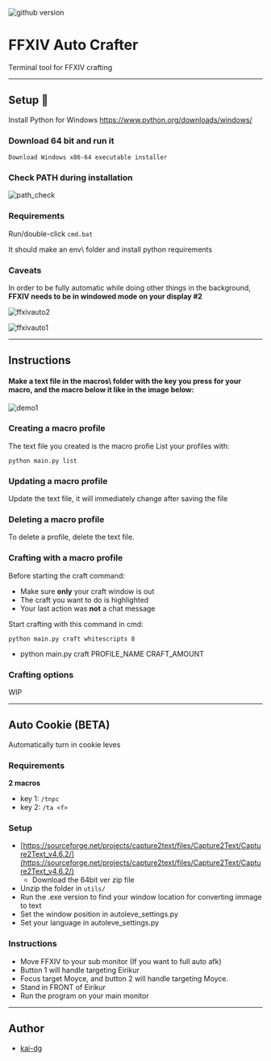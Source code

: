 ![github version](https://d25lcipzij17d.cloudfront.net/badge.svg?id=gh&type=6&v=2.0.1&x2=0)
# FFXIV Auto Crafter
Terminal tool for FFXIV crafting

---

## Setup :wrench:
Install Python for Windows
https://www.python.org/downloads/windows/

### Download 64 bit and run it
```Download Windows x86-64 executable installer```

### Check PATH during installation
![path_check](../assets/pythonpathcheck.PNG)

### Requirements
Run/double-click `cmd.bat`

It should make an env\ folder and install python requirements

### Caveats
In order to be fully automatic while doing other things in the background, **FFXIV needs to be in windowed mode on your display #2**

![ffxivauto2](../assets/ffxivauto2.PNG)

![ffxivauto1](../assets/ffxivauto1.png)

---

## Instructions
#### Make a text file in the macros\\ folder with the key you press for your macro, and the macro below it like in the image below:
![demo1](../assets/demo1.PNG)

### Creating a macro profile
The text file you created is the macro profie
List your profiles with:
```
python main.py list
```

### Updating a macro profile
Update the text file, it will immediately change after saving the file

### Deleting a macro profile
To delete a profile, delete the text file.

### Crafting with a macro profile
Before starting the craft command:
 - Make sure **only** your craft window is out
 - The craft you want to do is highlighted
 - Your last action was **not** a chat message
 
Start crafting with this command in cmd:
```
python main.py craft whitescripts 8
```
* python main.py craft PROFILE_NAME CRAFT_AMOUNT


### Crafting options
WIP

---

## Auto Cookie (BETA)

Automatically turn in cookie leves

### Requirements

**2 macros**
 - key 1: `/tnpc`
 - key 2: `/ta <f>`

### Setup
- [https://sourceforge.net/projects/capture2text/files/Capture2Text/Capture2Text_v4.6.2/](https://sourceforge.net/projects/capture2text/files/Capture2Text/Capture2Text_v4.6.2/)
  - Download the 64bit ver zip file
- Unzip the folder in `utils/`
- Run the .exe version to find your window location for converting immage to text
- Set the window position in autoleve_settings.py
- Set your language in autoleve_settings.py

### Instructions

- Move FFXIV to your sub monitor (If you want to full auto afk)
- Button 1 will handle targeting Eirikur
- Focus target Moyce, and button 2 will handle targeting Moyce.
- Stand in FRONT of Eirikur
- Run the program on your main monitor

---

## Author
* [kai-dg](https://github.com/kai-dg)

